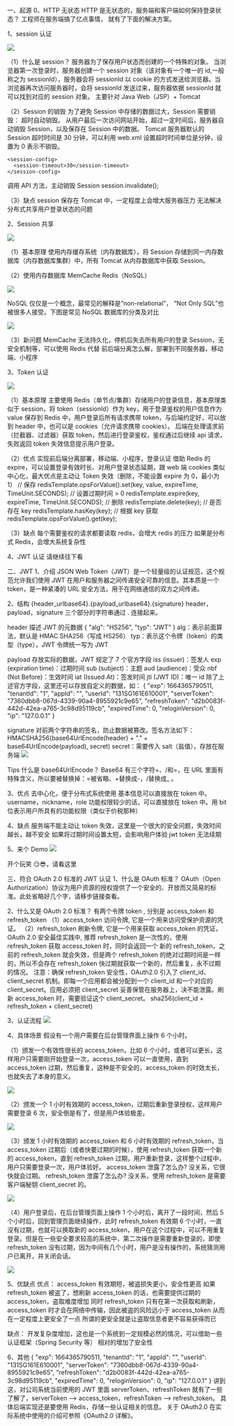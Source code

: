 一、起源
0、HTTP 无状态
HTTP 是无状态的，服务端和客户端如何保持登录状态？
工程师在服务端搞了亿点事情， 就有了下面的解决方案。

1、session 认证

<img src="https://uploader.shimo.im/f/Pvpj6LTSI7CFnAVr.png!thumbnail?accessToken=eyJhbGciOiJIUzI1NiIsImtpZCI6ImRlZmF1bHQiLCJ0eXAiOiJKV1QifQ.eyJleHAiOjE3MDQzNDcwMjQsImZpbGVHVUlEIjoiYjZ3WXJIcnV6eG95c1ZWZyIsImlhdCI6MTcwNDM0NjcyNCwiaXNzIjoidXBsb2FkZXJfYWNjZXNzX3Jlc291cmNlIiwidXNlcklkIjo3Njk1MzYxNX0.ma2DM1xcfpB92XzfLTs-vE1VUSMoYD4BXxlXJxZWp2M">

（1）什么是 session？
服务器为了保存用户状态而创建的一个特殊的对象。
当浏览器第一次登录时，服务器创建一个 session 对象（该对象有一个唯一的 id,一般称之为 sessionId），服务器会将 sessionId 以 cookie 的方式发送给浏览器。当浏览器再次访问服务器时，会将 sessionId 发送过来，服务器依据 sessionId 就可以找到对应的 session 对象。
主要针对 Java Web（JSP）+ Tomcat

（2）Session 的销毁
为了避免 Session 中存储的数据过大，Session 需要销毁：
超时自动销毁。
从用户最后一次访问网站开始，超过一定时间后，服务器自动销毁 Session，以及保存在 Session 中的数据。
Tomcat 服务器默认的 Session 超时时间是 30 分钟，可以利用 web.xml 设置超时时间单位是分钟，设置为 0 表示不销毁。

```
<session-config>
  <session-timeout>30</session-timeout>
</session-config>
```

调用 API 方法，主动销毁 Session
session.invalidate();

（3）缺点
session 保存在 Tomcat 中，一定程度上会增大服务器压力
无法解决分布式共享用户登录状态的问题

2、Session 共享

<img src="https://uploader.shimo.im/f/i4crqERH2wf9gt15.png!thumbnail?accessToken=eyJhbGciOiJIUzI1NiIsImtpZCI6ImRlZmF1bHQiLCJ0eXAiOiJKV1QifQ.eyJleHAiOjE3MDQzNDcwMjQsImZpbGVHVUlEIjoiYjZ3WXJIcnV6eG95c1ZWZyIsImlhdCI6MTcwNDM0NjcyNCwiaXNzIjoidXBsb2FkZXJfYWNjZXNzX3Jlc291cmNlIiwidXNlcklkIjo3Njk1MzYxNX0.ma2DM1xcfpB92XzfLTs-vE1VUSMoYD4BXxlXJxZWp2M" />

（1）基本原理
使用内存缓存系统（内存数据库），将 Session 存储到同一内存数据库（内存数据库集群）中，所有 Tomcat 从内存数据库中获取 Session。

（2）使用内存数据库
MemCache
Redis（NoSQL）

<img src="https://uploader.shimo.im/f/Xh86Nufp3WXLUCCy.png!thumbnail?accessToken=eyJhbGciOiJIUzI1NiIsImtpZCI6ImRlZmF1bHQiLCJ0eXAiOiJKV1QifQ.eyJleHAiOjE3MDQzNDcwMjQsImZpbGVHVUlEIjoiYjZ3WXJIcnV6eG95c1ZWZyIsImlhdCI6MTcwNDM0NjcyNCwiaXNzIjoidXBsb2FkZXJfYWNjZXNzX3Jlc291cmNlIiwidXNlcklkIjo3Njk1MzYxNX0.ma2DM1xcfpB92XzfLTs-vE1VUSMoYD4BXxlXJxZWp2M"/>

NoSQL 仅仅是一个概念，最常见的解释是“non-relational”， “Not Only SQL”也被很多人接受。下图是常见 NoSQL 数据库的分类及对比

<img src="https://uploader.shimo.im/f/EV4o5g03lNURnlI1.png!thumbnail?accessToken=eyJhbGciOiJIUzI1NiIsImtpZCI6ImRlZmF1bHQiLCJ0eXAiOiJKV1QifQ.eyJleHAiOjE3MDQzNDcwMjQsImZpbGVHVUlEIjoiYjZ3WXJIcnV6eG95c1ZWZyIsImlhdCI6MTcwNDM0NjcyNCwiaXNzIjoidXBsb2FkZXJfYWNjZXNzX3Jlc291cmNlIiwidXNlcklkIjo3Njk1MzYxNX0.ma2DM1xcfpB92XzfLTs-vE1VUSMoYD4BXxlXJxZWp2M" />

（3）新问题
MemCache 无法持久化，停机后失去所有用户的登录 Session，无安全机制等，可以使用 Redis 代替
前后端分离怎么解，部署到不同服务器，移动端、小程序

3、Token 认证

<img src ="https://uploader.shimo.im/f/7e1tLVapIrTJdPb3.png!thumbnail?accessToken=eyJhbGciOiJIUzI1NiIsImtpZCI6ImRlZmF1bHQiLCJ0eXAiOiJKV1QifQ.eyJleHAiOjE3MDQzNDcwMjQsImZpbGVHVUlEIjoiYjZ3WXJIcnV6eG95c1ZWZyIsImlhdCI6MTcwNDM0NjcyNCwiaXNzIjoidXBsb2FkZXJfYWNjZXNzX3Jlc291cmNlIiwidXNlcklkIjo3Njk1MzYxNX0.ma2DM1xcfpB92XzfLTs-vE1VUSMoYD4BXxlXJxZWp2M" />

（1）基本原理
主要使用 Redis（单节点/集群）存储用户的登录信息，基本原理类似于 session，将 token（sessionId）作为 key，用于登录鉴权的用户信息作为 value 保存到 Redis 中，用户登录后所有请求携带 token，与后端约定好，可以放到 header 中，也可以是 cookies（允许请求携带 cookies）。
后端在处理请求前（拦截器、过滤器）获取 token，然后进行登录鉴权，鉴权通过后继续 api 请求，失败返回 token 失效信息提示用户登录。

（2）优点
实现前后端分离部署，移动端、小程序，登录认证
借助 Redis 的 expire，可以设置登录有效时长、对用户登录状态延期，跟 web 端 cookies 类似
中心化，最大优点是主动让 Token 失效（删除，不能设置 expire 为 0，最小为 1）
// 保存
redisTemplate.opsForValue().set(key, value, expireTime, TimeUnit.SECONDS);
// 设置过期时间 > 0
redisTemplate.expire(key, expireTime, TimeUnit.SECONDS);
// 删除
redisTemplate.delete(key);
// 是否存在 key
redisTemplate.hasKey(key);
// 根据 key 获取
redisTemplate.opsForValue().get(key);

（3）缺点
每个需要鉴权的请求都要读取 redis，会增大 redis 的压力
如果是分布式 Redis，会增大系统复杂性

4、JWT 认证
请继续往下看

二、JWT
1、介绍
JSON Web Token（JWT）是一个轻量级的认证规范，这个规范允许我们使用 JWT 在用户和服务器之间传递安全可靠的信息。其本质是一个 token，是一种紧凑的 URL 安全方法，用于在网络通信的双方之间传递。

2、结构
{header_urlbase64}.{payload_urlbase64}.{signature}
header，payload，signature 三个部分的字符串通过 . 连接起来。

header
描述 JWT 的元数据
{
"alg": "HS256",
"typ": "JWT"
}
alg：表示前面算法，默认是 HMAC SHA256（写成 HS256）
typ：表示这个令牌（token）的类型（type），JWT 令牌统一写为 JWT

payload
存放实际的数据，JWT 规定了 7 个官方字段
iss (issuer)：签发人
exp (expiration time)：过期时间
sub (subject)：主题
aud (audience)：受众
nbf (Not Before)：生效时间
iat (Issued At)：签发时间
jti (JWT ID)：唯一 id
除了上述官方字段，这里还可以存放自定义的数据，如：
{
"exp": 1664365790511,
"tenantId": "1",
"appId": "",
"userId": "131SG161E610001",
"serverToken": "7360dbb8-067d-4339-90a4-8955921c9e65",
"refreshToken": "d2b0083f-442d-42ea-a765-3c98d95119cb",
"expiredTime": 0,
"reloginVersion": 0,
"ip": "127.0.0.1"
}

signature
对前两个字符串的签名，防止数据被篡改。签名方法如下：
HMACSHA256(base64UrlEncode(header) + "." + base64UrlEncode(payload), secret)
secret：需要传入 salt（盐值），存放在服务端
<img src="https://uploader.shimo.im/f/gHC31HpKKUJzFiEa.png!thumbnail?accessToken=eyJhbGciOiJIUzI1NiIsImtpZCI6ImRlZmF1bHQiLCJ0eXAiOiJKV1QifQ.eyJleHAiOjE3MDQzNDcwMjQsImZpbGVHVUlEIjoiYjZ3WXJIcnV6eG95c1ZWZyIsImlhdCI6MTcwNDM0NjcyNCwiaXNzIjoidXBsb2FkZXJfYWNjZXNzX3Jlc291cmNlIiwidXNlcklkIjo3Njk1MzYxNX0.ma2DM1xcfpB92XzfLTs-vE1VUSMoYD4BXxlXJxZWp2M"/>

Tips
什么是 base64UrlEncode？
Base64 有三个字符+、/和=，在 URL 里面有特殊含义，所以要被替换掉：=被省略、+替换成-，/替换成\_ 。

3、优点
去中心化，便于分布式系统使用
基本信息可以直接放在 token 中。username，nickname，role
功能权限较少的话，可以直接放在 token 中。用 bit 位表示用户所具有的功能权限（类似于价税那种）

4、缺点
服务端不能主动让 token 失效，这里是一个很大的安全问题，失效时间越长，越不安全
如果将过期时间设置太短，会影响用户体验
jwt token 无法续期

5、来个 Demo
<img src ='https://uploader.shimo.im/f/qksRm4b6DxR8RWfx.png!thumbnail?accessToken=eyJhbGciOiJIUzI1NiIsImtpZCI6ImRlZmF1bHQiLCJ0eXAiOiJKV1QifQ.eyJleHAiOjE3MDQzNDcwMjQsImZpbGVHVUlEIjoiYjZ3WXJIcnV6eG95c1ZWZyIsImlhdCI6MTcwNDM0NjcyNCwiaXNzIjoidXBsb2FkZXJfYWNjZXNzX3Jlc291cmNlIiwidXNlcklkIjo3Njk1MzYxNX0.ma2DM1xcfpB92XzfLTs-vE1VUSMoYD4BXxlXJxZWp2M' />

开个玩笑 😏😎，请看这里

三、符合 OAuth 2.0 标准的 JWT 认证
1、什么是 OAuth 标准？
OAuth（Open Authorization）协议为用户资源的授权提供了一个安全的、开放而又简易的标准。此处省略好几个字，请移步链接查看。

2、什么又是 OAuth 2.0 标准？
有两个令牌 token , 分别是 access_token 和 refresh_token
（1）access_token
访问令牌, 它是一个用来访问受保护资源的凭证。
（2）refresh_token
刷新令牌, 它是一个用来获取 access_token 的凭证，OAuth 2.0 安全最佳实践中, 推荐 refresh_token 是一次性的，使用 refresh_token 获取 access_token 时，同时会返回一个 新的 refresh_token，之前的 refresh_token 就会失效，但是两个 refresh_token 的绝对过期时间是一样的，所以不会存在 refresh_token 快过期就获取一个新的，然后重复，永不过期的情况。
注意：确保 refresh_token 安全性，OAuth2.0 引入了 client_id、client_secret 机制。即每一个应用都会被分配到一个 client_id 和一个对应的 client_secret。应用必须把 client_secret 妥善保管在服务器上，决不能泄露。刷新 access_token 时，需要验证这个 client_secret。
sha256(client_id + refresh_token + client_secret)

3、认证流程
<img src ='https://uploader.shimo.im/f/PofRbmR9JuUuxvUc.png!thumbnail?accessToken=eyJhbGciOiJIUzI1NiIsImtpZCI6ImRlZmF1bHQiLCJ0eXAiOiJKV1QifQ.eyJleHAiOjE3MDQzNDcwMjQsImZpbGVHVUlEIjoiYjZ3WXJIcnV6eG95c1ZWZyIsImlhdCI6MTcwNDM0NjcyNCwiaXNzIjoidXBsb2FkZXJfYWNjZXNzX3Jlc291cmNlIiwidXNlcklkIjo3Njk1MzYxNX0.ma2DM1xcfpB92XzfLTs-vE1VUSMoYD4BXxlXJxZWp2M ' />

4、具体场景
假设有一个用户需要在后台管理界面上操作 6 个小时。

（1）颁发一个有效性很长的 access_token，比如 6 个小时，或者可以更长，这样用户只需要刚开始登录一次，access_token 可以一直使用，直到 access_token 过期，然后重复，这种是不安全的，access_token 的时效太长，也就失去了本身的意义。

<img src="https://uploader.shimo.im/f/38s0VaeNbbsMHqIw.png!thumbnail?accessToken=eyJhbGciOiJIUzI1NiIsImtpZCI6ImRlZmF1bHQiLCJ0eXAiOiJKV1QifQ.eyJleHAiOjE3MDQzNDcwMjQsImZpbGVHVUlEIjoiYjZ3WXJIcnV6eG95c1ZWZyIsImlhdCI6MTcwNDM0NjcyNCwiaXNzIjoidXBsb2FkZXJfYWNjZXNzX3Jlc291cmNlIiwidXNlcklkIjo3Njk1MzYxNX0.ma2DM1xcfpB92XzfLTs-vE1VUSMoYD4BXxlXJxZWp2M
" />

（2）颁发一个 1 小时有效期的 access_token，过期后重新登录授权，这样用户需要登录 6 次，安全倒是有了，但是用户体验极差。

<img src="https://uploader.shimo.im/f/AaPXOWiigVo7SG57.png!thumbnail?accessToken=eyJhbGciOiJIUzI1NiIsImtpZCI6ImRlZmF1bHQiLCJ0eXAiOiJKV1QifQ.eyJleHAiOjE3MDQzNDcwMjQsImZpbGVHVUlEIjoiYjZ3WXJIcnV6eG95c1ZWZyIsImlhdCI6MTcwNDM0NjcyNCwiaXNzIjoidXBsb2FkZXJfYWNjZXNzX3Jlc291cmNlIiwidXNlcklkIjo3Njk1MzYxNX0.ma2DM1xcfpB92XzfLTs-vE1VUSMoYD4BXxlXJxZWp2M"/>

（3）颁发 1 小时有效期的 access_token 和 6 小时有效期的 refresh_token，当 access_token 过期后（或者快要过期的时候），使用 refresh_token 获取一个新的 access_token，直到 refresh_token 过期，用户重新登录，这样整个过程中，用户只需要登录一次，用户体验好。
access_token 泄露了怎么办? 没关系，它很快就会过期。
refresh_token 泄露了怎么办? 没关系，使用 refresh_token 是需要客户端秘钥 client_secret 的。

<img src="https://uploader.shimo.im/f/5GOQ2mCt8KPBGBsH.png!thumbnail?accessToken=eyJhbGciOiJIUzI1NiIsImtpZCI6ImRlZmF1bHQiLCJ0eXAiOiJKV1QifQ.eyJleHAiOjE3MDQzNDcwMjQsImZpbGVHVUlEIjoiYjZ3WXJIcnV6eG95c1ZWZyIsImlhdCI6MTcwNDM0NjcyNCwiaXNzIjoidXBsb2FkZXJfYWNjZXNzX3Jlc291cmNlIiwidXNlcklkIjo3Njk1MzYxNX0.ma2DM1xcfpB92XzfLTs-vE1VUSMoYD4BXxlXJxZWp2M"/>

（4）用户登录后，在后台管理页面上操作 1 个小时后，离开了一段时间，然后 5 个小时后，回到管理页面继续操作，此时 refresh_token 有效期 6 个小时，一直没有过期，也就可以换取新的 access_token，用户在这个过程中，可以不用重复登录。但是在一些安全要求较高的系统中，第二次操作是需要重新登录的，即使 refresh_token 没有过期，因为中间有几个小时，用户是没有操作的，系统猜测用户已离开，并关闭会话。

<img src="https://uploader.shimo.im/f/4B3AAb5CjdcBWS0C.png!thumbnail?accessToken=eyJhbGciOiJIUzI1NiIsImtpZCI6ImRlZmF1bHQiLCJ0eXAiOiJKV1QifQ.eyJleHAiOjE3MDQzNDcwMjQsImZpbGVHVUlEIjoiYjZ3WXJIcnV6eG95c1ZWZyIsImlhdCI6MTcwNDM0NjcyNCwiaXNzIjoidXBsb2FkZXJfYWNjZXNzX3Jlc291cmNlIiwidXNlcklkIjo3Njk1MzYxNX0.ma2DM1xcfpB92XzfLTs-vE1VUSMoYD4BXxlXJxZWp2M
"/>

5、优缺点
优点：
access_token 有效期短，被盗损失更小，安全性更高
如果 refresh_token 被盗了，想刷新 access_token 的话，也需要提供过期的 access_token，盗取难度增加
同时 refresh_token 只有在第一次获取和刷新，access_token 时才会在网络中传输，因此被盗的风险远小于 access_token 从而在一定程度上更安全了一点
所谓的更安全就是让盗取信息者更不容易获得而已

缺点：
开发复杂度增加，这也是一个系统到一定规模必然的情况，可以借助一些认证框架（Spring Security 等）
相对的增加了安全性

6、其他
{
"exp": 1664365790511,
"tenantId": "1",
"appId": "",
"userId": "131SG161E610001",
"serverToken": "7360dbb8-067d-4339-90a4-8955921c9e65",
"refreshToken": "d2b0083f-442d-42ea-a765-3c98d95119cb",
"expiredTime": 0,
"reloginVersion": 0,
"ip": "127.0.0.1"
}
讲到这，对公司系统当前使用的 JWT 里面 serverToken、refreshToken 就有了一些了解了，serverToken --> access_token，refreshToken --> refresh_token。
具体后端实现还是要使用 Redis，存储一些认证相关的信息。
关于 OAuth2.0 在实际系统中使用的介绍可参照《OAuth2.0 详解》。
